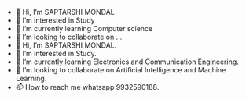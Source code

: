 - 👋 Hi, I’m SAPTARSHI MONDAL
- 👀 I’m interested in Study
- 🌱 I’m currently learning Computer science
- 💞️ I’m looking to collaborate on ...
- 👋 Hi, I’m SAPTARSHI MONDAL.
- 👀 I’m interested in Study.
- 🌱 I’m currently learning Electronics and Communication Engineering.
- 💞️ I’m looking to collaborate on Artificial Intelligence and Machine Learning.
- 📫 How to reach me whatsapp 9932590188.

<!---
Me7rishi/Me7rishi is a ✨ special ✨ repository because its `README.md` (this file) appears on your GitHub profile.
You can click the Preview link to take a look at your changes.
--->
